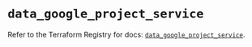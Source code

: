 # `data_google_project_service`

Refer to the Terraform Registry for docs: [`data_google_project_service`](https://registry.terraform.io/providers/hashicorp/google-beta/5.28.0/docs/data-sources/google_project_service).
